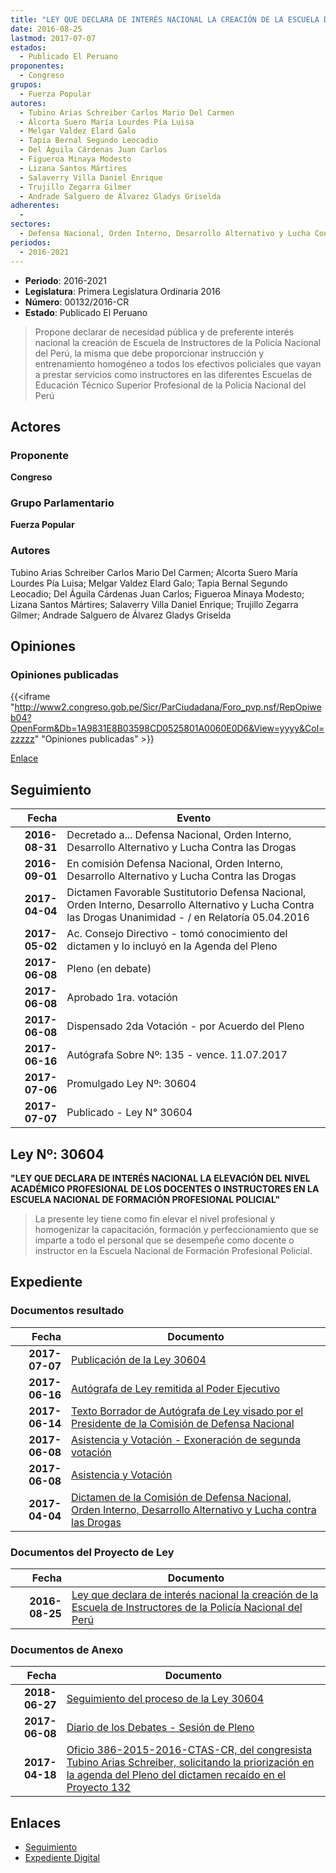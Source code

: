 ```yaml
---
title: "LEY QUE DECLARA DE INTERÉS NACIONAL LA CREACIÓN DE LA ESCUELA DE INSTRUCTORES DE LA POLICÍA NACIONAL DEL PERÚ"
date: 2016-08-25
lastmod: 2017-07-07
estados: 
  - Publicado El Peruano
proponentes: 
  - Congreso
grupos: 
  - Fuerza Popular
autores: 
  - Tubino Arias Schreiber Carlos Mario Del Carmen
  - Alcorta Suero María Lourdes Pía Luisa
  - Melgar Valdez Elard Galo
  - Tapia Bernal Segundo Leocadio
  - Del Águila Cárdenas Juan Carlos
  - Figueroa Minaya Modesto
  - Lizana Santos Mártires
  - Salaverry Villa Daniel Enrique
  - Trujillo Zegarra Gilmer
  - Andrade Salguero de Álvarez Gladys Griselda
adherentes: 
  - 
sectores: 
  - Defensa Nacional, Orden Interno, Desarrollo Alternativo y Lucha Contra las Drogas
periodos: 
  - 2016-2021
---
```


- **Periodo**: 2016-2021
- **Legislatura**: Primera Legislatura Ordinaria 2016
- **Número**: 00132/2016-CR
- **Estado**: Publicado El Peruano

> Propone declarar de necesidad pública y de preferente interés nacional la creación de Escuela de Instructores de la Policía Nacional del Perú, la misma que debe proporcionar instrucción y entrenamiento homogéneo a todos los efectivos policiales que vayan a prestar servicios como instructores en las diferentes Escuelas de Educación Técnico Superior Profesional de la Policía Nacional del Perú


## Actores

### Proponente

**Congreso**

### Grupo Parlamentario

**Fuerza Popular**

### Autores

Tubino Arias Schreiber Carlos Mario Del Carmen; Alcorta Suero María Lourdes Pía Luisa; Melgar Valdez Elard Galo; Tapia Bernal Segundo Leocadio; Del Águila Cárdenas Juan Carlos; Figueroa Minaya Modesto; Lizana Santos Mártires; Salaverry Villa Daniel Enrique; Trujillo Zegarra Gilmer; Andrade Salguero de Álvarez Gladys Griselda


## Opiniones

### Opiniones publicadas

{{<iframe "http://www2.congreso.gob.pe/Sicr/ParCiudadana/Foro_pvp.nsf/RepOpiweb04?OpenForm&Db=1A9831E8B03598CD0525801A0060E0D6&View=yyyy&Col=zzzzz" "Opiniones publicadas" >}}

[Enlace](http://www2.congreso.gob.pe/Sicr/ParCiudadana/Foro_pvp.nsf/RepOpiweb04?OpenForm&Db=1A9831E8B03598CD0525801A0060E0D6&View=yyyy&Col=zzzzz)

## Seguimiento

| Fecha | Evento |
|------:|--------|
| **2016-08-31** | Decretado a... Defensa Nacional, Orden Interno, Desarrollo Alternativo y Lucha Contra las Drogas|
| **2016-09-01** | En comisión Defensa Nacional, Orden Interno, Desarrollo Alternativo y Lucha Contra las Drogas|
| **2017-04-04** | Dictamen Favorable Sustitutorio Defensa Nacional, Orden Interno, Desarrollo Alternativo y Lucha Contra las Drogas Unanimidad - / en Relatoría 05.04.2016|
| **2017-05-02** | Ac. Consejo Directivo - tomó conocimiento del dictamen y lo incluyó en la Agenda del Pleno|
| **2017-06-08** | Pleno (en debate)|
| **2017-06-08** | Aprobado 1ra. votación|
| **2017-06-08** | Dispensado 2da Votación - por Acuerdo del Pleno|
| **2017-06-16** | Autógrafa Sobre Nº: 135 - vence. 11.07.2017|
| **2017-07-06** | Promulgado Ley Nº: 30604|
| **2017-07-07** | Publicado - Ley N° 30604|

## Ley Nº: 30604

**"LEY QUE DECLARA DE INTERÉS NACIONAL LA ELEVACIÓN DEL NIVEL ACADÉMICO PROFESIONAL DE LOS DOCENTES O INSTRUCTORES EN LA ESCUELA NACIONAL DE FORMACIÓN PROFESIONAL POLICIAL"**

> La presente ley tiene como fin elevar el nivel profesional y homogenizar la capacitación, formación y perfeccionamiento que se imparte a todo el personal que se desempeñe como docente o instructor en la Escuela Nacional de Formación Profesional Policial.


## Expediente


### Documentos resultado

| Fecha | Documento |
|------:|--------|
| **2017-07-07** | [Publicación de la Ley 30604](http://www.leyes.congreso.gob.pe/Documentos/2016_2021/ADLP/Normas_Legales/30604-LEY.pdf) |
| **2017-06-16** | [Autógrafa de Ley remitida al Poder Ejecutivo](http://www.leyes.congreso.gob.pe/Documentos/2016_2021/ADLP/Texto_Aprobado/AU0013220170616.pdf) |
| **2017-06-14** | [Texto Borrador de Autógrafa de Ley visado por el Presidente de la Comisión de Defensa Nacional](http://www.leyes.congreso.gob.pe/Documentos/2016_2021/Texto_Borrador_de_Autografa/BAU0013220170614.PDF) |
| **2017-06-08** | [Asistencia y Votación - Exoneración de segunda votación](http://www.leyes.congreso.gob.pe/Documentos/2016_2021/Asistencia_y_Votacion/Proyectos_de_Ley/Exoneracion_de_Segunda_Votacion/ESV0013220170608.PDF) |
| **2017-06-08** | [Asistencia y Votación](http://www.leyes.congreso.gob.pe/Documentos/2016_2021/Asistencia_y_Votacion/Proyectos_de_Ley/AV0013220170608.PDF) |
| **2017-04-04** | [Dictamen de la Comisión de Defensa Nacional, Orden Interno, Desarrollo Alternativo y Lucha contra las Drogas](http://www.leyes.congreso.gob.pe/Documentos/2016_2021/Dictamenes/Proyectos_de_Ley/00132DC07MAY20170404.pdf) |

### Documentos del Proyecto de Ley

| Fecha | Documento |
|------:|--------|
| **2016-08-25** | [Ley que declara de interés nacional la creación de la Escuela de Instructores de la Policía Nacional del Perú](http://www.leyes.congreso.gob.pe/Documentos/2016_2021/Proyectos_de_Ley_y_de_Resoluciones_Legislativas/PL0013220160825..pdf) |

### Documentos de Anexo

| Fecha | Documento |
|------:|--------|
| **2018-06-27** | [Seguimiento del proceso de la Ley 30604](http://www.leyes.congreso.gob.pe/Documentos/2016_2021/Seguimiento_de_Proyectos_de_Ley/00132PL20180627.PDF) |
| **2017-06-08** | [Diario de los Debates - Sesión de Pleno](http://www.leyes.congreso.gob.pe/Documentos/2016_2021/ADLP/Diario_Debates/30604_DD.pdf) |
| **2017-04-18** | [Oficio 386-2015-2016-CTAS-CR, del congresista Tubino Arias Schreiber, solicitando la priorización en la agenda del Pleno del dictamen recaído en el Proyecto 132](http://www.leyes.congreso.gob.pe/Documentos/2016_2021/Oficios/Congresistas/OFICIO-386-2015-2016-CTAS-CR.pdf) |

## Enlaces 

- [Seguimiento](http://www2.congreso.gob.pe/Sicr/TraDocEstProc/CLProLey2016.nsf/f7fff46988ca05b1052578e100829cc7/a362dc999d209e4b0525801a006120cd?OpenDocument)
- [Expediente Digital](http://www2.congreso.gob.pe/Sicr/TraDocEstProc/CLProLey2016.nsf/f7fff46988ca05b1052578e100829cc7/a362dc999d209e4b0525801a006120cd?OpenDocument&Click=05257FB7005EB655.eb71d0cf91d8294e05256cdf006b5706/$Body/0.1C6C)
